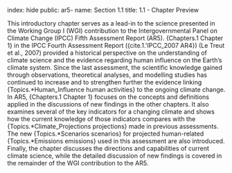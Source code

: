 index: hide
public: ar5-
name: Section 1.1
title: 1.1 - Chapter Preview

This introductory chapter serves as a lead-in to the science presented in the Working Group I (WGI) contribution to the Intergovernmental Panel on Climate Change (IPCC) Fifth Assessment Report (AR5). {Chapters.1 Chapter 1} in the IPCC Fourth Assessment Report ({cite.1.'IPCC_2007 AR4}) (Le Treut et al., 2007) provided a historical perspective on the understanding of climate science and the evidence regarding human influence on the Earth’s climate system. Since the last assessment, the scientific knowledge gained through observations, theoretical analyses, and modelling studies has continued to increase and to strengthen further the evidence linking {Topics.*Human_Influence human activities} to the ongoing climate change. In AR5, {Chapters.1 Chapter 1} focuses on the concepts and definitions applied in the discussions of new findings in the other chapters. It also examines several of the key indicators for a changing climate and shows how the current knowledge of those indicators compares with the {Topics.*Climate_Projections projections} made in previous assessments. The new {Topics.*Scenarios scenarios} for projected human-related {Topics.*Emissions emissions} used in this assessment are also introduced. Finally, the chapter discusses the directions and capabilities of current climate science, while the detailed discussion of new findings is covered in the remainder of the WGI contribution to the AR5.
